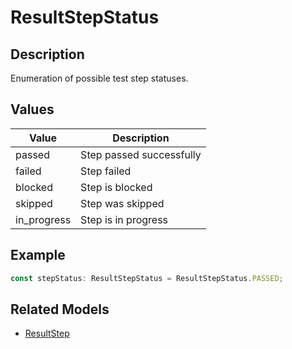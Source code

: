 # ResultStepStatus

## Description

Enumeration of possible test step statuses.

## Values

| Value | Description |
|-------|-------------|
| passed | Step passed successfully |
| failed | Step failed |
| blocked | Step is blocked |
| skipped | Step was skipped |
| in_progress | Step is in progress |

## Example

```typescript
const stepStatus: ResultStepStatus = ResultStepStatus.PASSED;
```

## Related Models

- [ResultStep](ResultStep.md)
